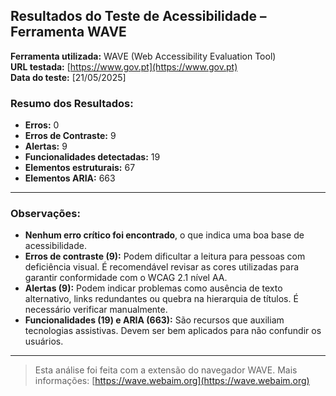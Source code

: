 ## Resultados do Teste de Acessibilidade – Ferramenta WAVE

**Ferramenta utilizada:** WAVE (Web Accessibility Evaluation Tool)  
**URL testada:** [https://www.gov.pt](https://www.gov.pt)  
**Data do teste:** [21/05/2025]

### Resumo dos Resultados:
- **Erros:** 0
- **Erros de Contraste:** 9
- **Alertas:** 9
- **Funcionalidades detectadas:** 19
- **Elementos estruturais:** 67
- **Elementos ARIA:** 663

---

### Observações:

- **Nenhum erro crítico foi encontrado**, o que indica uma boa base de acessibilidade.
- **Erros de contraste (9):** Podem dificultar a leitura para pessoas com deficiência visual. É recomendável revisar as cores utilizadas para garantir conformidade com o WCAG 2.1 nível AA.
- **Alertas (9):** Podem indicar problemas como ausência de texto alternativo, links redundantes ou quebra na hierarquia de títulos. É necessário verificar manualmente.
- **Funcionalidades (19) e ARIA (663):** São recursos que auxiliam tecnologias assistivas. Devem ser bem aplicados para não confundir os usuários.

---

> Esta análise foi feita com a extensão do navegador WAVE. Mais informações: [https://wave.webaim.org](https://wave.webaim.org)
